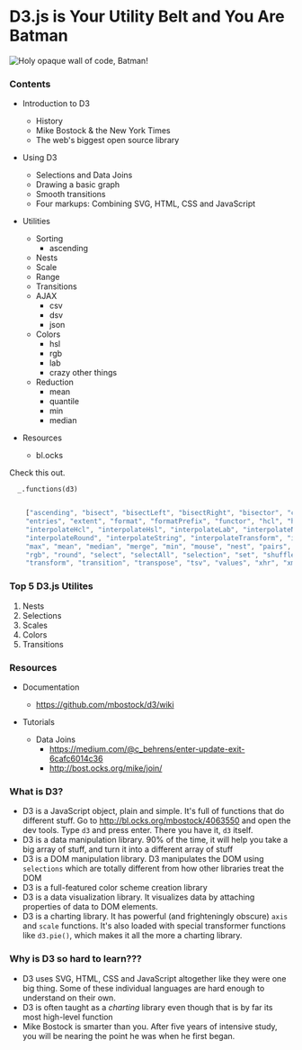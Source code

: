# D3.js is Your Utility Belt and You Are Batman

![Holy opaque wall of code, Batman!](https://cloud.githubusercontent.com/assets/4268152/6759387/0525a4e2-cf16-11e4-8744-c016f8fc0aa6.png)

### Contents

- Introduction to D3
  - History
  - Mike Bostock & the New York Times
  - The web's biggest open source library

- Using D3
  - Selections and Data Joins
  - Drawing a basic graph
  - Smooth transitions
  - Four markups: Combining SVG, HTML, CSS and JavaScript
  
- Utilities
  - Sorting
    - ascending
  - Nests
  - Scale
  - Range
  - Transitions
  - AJAX
    - csv
    - dsv
    - json
  - Colors
    - hsl
    - rgb
    - lab
    - crazy other things
  - Reduction
    - mean
    - quantile
    - min
    - median
  
- Resources
  - bl.ocks

Check this out.

```
  _.functions(d3)
```
```javascript

    ["ascending", "bisect", "bisectLeft", "bisectRight", "bisector", "color", "csv", "descending", "dispatch", "dsv", "ease",
    "entries", "extent", "format", "formatPrefix", "functor", "hcl", "hsl", "html", "interpolate", "interpolateArray", 
    "interpolateHcl", "interpolateHsl", "interpolateLab", "interpolateNumber", "interpolateObject", "interpolateRgb", 
    "interpolateRound", "interpolateString", "interpolateTransform", "interpolateZoom", "json", "keys", "lab", "locale", "map",
    "max", "mean", "median", "merge", "min", "mouse", "nest", "pairs", "permute", "quantile", "range", "rebind", "requote",
    "rgb", "round", "select", "selectAll", "selection", "set", "shuffle", "sum", "text", "timer", "tip", "touch", "touches",
    "transform", "transition", "transpose", "tsv", "values", "xhr", "xml", "zip"]
```

### Top 5 D3.js Utilites

 1. Nests
 2. Selections
 3. Scales
 4. Colors
 5. Transitions

### Resources
- Documentation
  - https://github.com/mbostock/d3/wiki

- Tutorials
  - Data Joins 
    - https://medium.com/@c_behrens/enter-update-exit-6cafc6014c36
    - http://bost.ocks.org/mike/join/

### What is D3?

- D3 is a JavaScript object, plain and simple. It's full of functions that do different stuff. Go to http://bl.ocks.org/mbostock/4063550 and open the dev tools. Type `d3` and press enter. There you have it, `d3` itself.
- D3 is a data manipulation library. 90% of the time, it will help you take a big array of stuff, and turn it into a different array of stuff
- D3 is a DOM manipulation library. D3 manipulates the DOM using `selections` which are totally different from how other libraries treat the DOM
- D3 is a full-featured color scheme creation library
- D3 is a data visualization library. It visualizes data by attaching properties of data to DOM elements. 
- D3 is a charting library. It has powerful (and frighteningly obscure) `axis` and `scale` functions. It's also loaded with special transformer functions like `d3.pie()`, which makes it all the more a charting library.

### Why is D3 so hard to learn???

- D3 uses SVG, HTML, CSS and JavaScript altogether like they were one big thing. Some of these individual languages are hard enough to understand on their own. 
- D3 is often taught as a *charting* library even though that is by far its most high-level function
- Mike Bostock is smarter than you. After five years of intensive study, you will be nearing the point he was when he first began.
